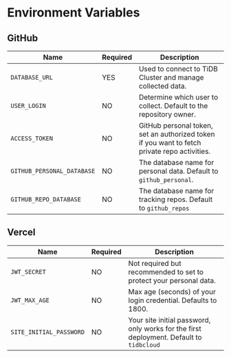 # Environment Variables

## GitHub

| Name                       | Required | Description                                                                                  |
|----------------------------|----------|----------------------------------------------------------------------------------------------|
| `DATABASE_URL`             | YES      | Used to connect to TiDB Cluster and manage collected data.                                   |
| `USER_LOGIN`               | NO       | Determine which user to collect. Default to the repository owner.                            |
| `ACCESS_TOKEN`             | NO       | GitHub personal token, set an authorized token if you want to fetch private repo activities. |
| `GITHUB_PERSONAL_DATABASE` | NO       | The database name for personal data. Default to `github_personal`.                           |
| `GITHUB_REPO_DATABASE`     | NO       | The database name for tracking repos. Default to `github_repos`                              |

## Vercel

| Name                    | Required | Description                                                                             |
|-------------------------|----------|-----------------------------------------------------------------------------------------|
| `JWT_SECRET`            | NO       | Not required but recommended to set to protect your personal data.                      |
| `JWT_MAX_AGE`           | NO       | Max age (seconds) of your login credential. Defaults to 1800.                           |
| `SITE_INITIAL_PASSWORD` | NO       | Your site initial password, only works for the first deployment. Default to `tidbcloud` |


